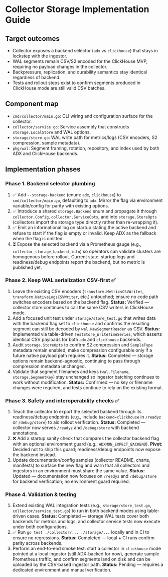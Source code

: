 # Collector Storage Implementation Guide

## Target outcomes

- Collector exposes a backend selector (`adx` vs `clickhouse`) that stays in lockstep with the ingestor.
- WAL segments remain CSV/S2 encoded for the ClickHouse MVP, requiring no payload changes in the collector.
- Backpressure, replication, and durability semantics stay identical regardless of backend.
- Tests and rollout steps exist to confirm segments produced in ClickHouse mode are still valid CSV batches.

## Component map

- `cmd/collector/main.go`: CLI wiring and configuration surface for the collector.
- `collector/service.go`: Service assembly that constructs `storage.LocalStore` and WAL options.
- `storage/store.go`: WAL write path for metrics/logs (CSV encoders, S2 compression, sample metadata).
- `pkg/wal`: Segment framing, rotation, repository, and index used by both ADX and ClickHouse backends.

## Implementation phases

### Phase 1. Backend selector plumbing

1. ✅ Add `--storage-backend` (enum: `adx`, `clickhouse`) to `cmd/collector/main.go`, defaulting to `adx`. Mirror the flag via environment variable/config for parity with existing options.
2. ✅ Introduce a shared `storage.Backend` enum and propagate it through `collector.Config`, `collector.ServiceOpts`, and into `storage.StoreOpts` (collectors import the storage type directly rather than re-wrapping it).
3. ✅ Emit an informational log on startup stating the active backend and refuse to start if the flag is empty or invalid. Keep ADX as the fallback when the flag is omitted.
4. ⏳ Expose the selected backend via a Prometheus gauge (e.g., `collector_storage_backend_info`) so operators can validate clusters are homogenous before rollout. Current state: startup logs and readiness/debug endpoints report the backend, but no metric is published yet.

### Phase 2. Keep WAL serialization CSV-first ✅

1. Leave the existing CSV encoders (`transform.MetricsCSVWriter`, `transform.NativeLogsCSVWriter`, etc.) untouched; ensure no code path switches encoders based on the backend flag. **Status:** Verified — collector store continues to call the same CSV writers in ClickHouse mode.
2. Add a focused unit test under `storage/store_test.go` that writes data with the backend flag set to `clickhouse` and confirms the resulting segment can still be decoded by `wal.NewSegmentReader` as CSV. **Status:** Implemented via table-driven `TestStore_WriteTimeSeries`, which asserts identical CSV payloads for both `adx` and `clickhouse` backends.
3. Audit `storage.StoreOpts` to confirm S2 compression and `SampleType` metadata remain enabled; make compression configurable only if a future native payload path requires it. **Status:** Completed — storage options remain backend-agnostic, continuing to pass through compression metadata unchanged.
4. Validate that segment filenames and keys (`wal.Filename`, `storage.SegmentKey`) stay unchanged so ingestor batching continues to work without modification. **Status:** Confirmed — no key or filename changes were required, and tests continue to rely on the existing format.

### Phase 3. Safety and interoperability checks ✅

1. Teach the collector to export the selected backend through its readiness/debug endpoints (e.g., include `backend=clickhouse` in `/readyz` or `/debug/store`) to aid rollout verification. **Status:** Completed — collector now serves `/readyz` and `/debug/store` with backend annotations.
2. ❌ Add a startup sanity check that compares the collector backend flag with an optional environment guard (e.g., `ADXMON_EXPECT_BACKEND`). **Pivot:** Decided not to ship this guard; readiness/debug endpoints now expose the backend instead.
3. Update documentation/config samples (collector README, charts, manifests) to surface the new flag and warn that all collectors and ingestors in an environment must share the same value. **Status:** Updated — documentation now focuses on `/readyz` and `/debug/store` for backend verification; no environment guard required.

### Phase 4. Validation & testing

1. Extend existing WAL integration tests (e.g., `storage/store_test.go`, `collector/service_test.go`) to run in both backend modes using table-driven cases. **Status:** Completed — storage WAL tests cover both backends for metrics and logs, and collector service tests now execute under both configurations.
2. ✅ Run `go test ./collector/... ./storage/...` locally and in CI to ensure no regressions. **Status:** Completed — local + CI runs confirm parity across backends.
3. Perform an end-to-end smoke test: start a collector in `clickhouse` mode pointed at a local ingestor (still ADX-backed for now), generate sample Prometheus traffic, and confirm segments land on disk and can be uploaded by the CSV-based ingestor path. **Status:** Pending — requires a dedicated environment and manual verification.

